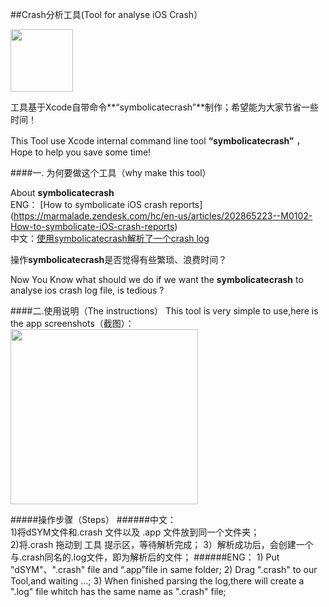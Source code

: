 ##Crash分析工具(Tool for analyse iOS Crash）

<img src="https://raw.githubusercontent.com/Jsonmess/Crasher/master/CrashAnalyseTool/Assets.xcassets/AppIcon.appiconset/timg-6.png" width="100" height="100"/>

工具基于Xcode自带命令**“symbolicatecrash”**制作；希望能为大家节省一些时间！  

This Tool use Xcode internal command line tool **“symbolicatecrash”** ，Hope to help you save some time!


####一. 为何要做这个工具（why make this tool）

   About **symbolicatecrash**  
   ENG： [How to symbolicate iOS crash reports] (https://marmalade.zendesk.com/hc/en-us/articles/202865223--M0102-How-to-symbolicate-iOS-crash-reports)   
   中文：[使用symbolicatecrash解析了一个crash log](http://www.jianshu.com/p/0a1c029e910f)  

操作**symbolicatecrash**是否觉得有些繁琐、浪费时间？
 
Now You Know what should we do if we want the **symbolicatecrash** to analyse ios crash log file, is tedious ?

####二.使用说明（The instructions）
   This tool is very simple to use,here is the app screenshots（截图）：  
   <img src="https://raw.githubusercontent.com/Jsonmess/Crasher/master/Screenshots/screen.png" width="300" height="280"/>  
   
#####操作步骤（Steps） 
######中文：  
    1)将dSYM文件和.crash 文件以及 .app 文件放到同一个文件夹；  
    2)将.crash 拖动到 工具 提示区，等待解析完成；
    3）解析成功后，会创建一个与.crash同名的.log文件，即为解析后的文件； 
######ENG： 
    1) Put "dSYM"、".crash" file and “.app”file in same folder;
    2) Drag ".crash" to our Tool,and waiting ...;
    3) When finished parsing the log,there will create a ".log" file 
       whitch has the same name as ".crash" file;



